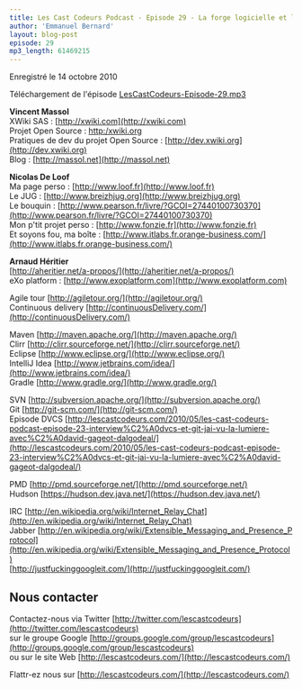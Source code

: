 ```yaml
---
title: Les Cast Codeurs Podcast - Episode 29 - La forge logicielle et l'industrialisation chez un éditeur - Guest star Vincent Massol mais aussi Nicolas De Loof et Arnaud Héritier
author: 'Emmanuel Bernard'
layout: blog-post
episode: 29
mp3_length: 61469215
---
```

Enregistré le 14 octobre 2010

Téléchargement de l'épisode [LesCastCodeurs-Episode-29.mp3](http://traffic.libsyn.com/lescastcodeurs/LesCastCodeurs-Episode-29.mp3)

**Vincent Massol**  
XWiki SAS : [http://xwiki.com](http://xwiki.com)  
Projet Open Source : [http:/xwiki.org](http://xwiki.org)  
Pratiques de dev du projet Open Source : [http://dev.xwiki.org](http://dev.xwiki.org)  
Blog : [http://massol.net](http://massol.net)

**Nicolas De Loof**  
Ma page perso : [http://www.loof.fr](http://www.loof.fr)  
Le JUG : [http://www.breizhjug.org](http://www.breizhjug.org)  
Le bouquin : [http://www.pearson.fr/livre/?GCOI=27440100730370](http://www.pearson.fr/livre/?GCOI=27440100730370)  
Mon p'tit projet perso : [http://www.fonzie.fr](http://www.fonzie.fr)  
Et soyons fou, ma boîte : [http://www.itlabs.fr.orange-business.com/](http://www.itlabs.fr.orange-business.com/)

**Arnaud Héritier**  
[http://aheritier.net/a-propos/](http://aheritier.net/a-propos/)  
eXo platform : [http://www.exoplatform.com](http://www.exoplatform.com)  

Agile tour [http://agiletour.org/](http://agiletour.org/)  
Continuous delivery [http://continuousDelivery.com/](http://continuousDelivery.com/)

Maven [http://maven.apache.org/](http://maven.apache.org/)  
Clirr [http://clirr.sourceforge.net/](http://clirr.sourceforge.net/)  
Eclipse [http://www.eclipse.org/](http://www.eclipse.org/)  
IntelliJ Idea [http://www.jetbrains.com/idea/](http://www.jetbrains.com/idea/)  
Gradle [http://www.gradle.org/](http://www.gradle.org/)

SVN [http://subversion.apache.org/](http://subversion.apache.org/)  
Git [http://git-scm.com/](http://git-scm.com/)  
Episode DVCS [http://lescastcodeurs.com/2010/05/les-cast-codeurs-podcast-episode-23-interview%C2%A0dvcs-et-git-jai-vu-la-lumiere-avec%C2%A0david-gageot-dalgodeal/](http://lescastcodeurs.com/2010/05/les-cast-codeurs-podcast-episode-23-interview%C2%A0dvcs-et-git-jai-vu-la-lumiere-avec%C2%A0david-gageot-dalgodeal/)

PMD [http://pmd.sourceforge.net/](http://pmd.sourceforge.net/)  
Hudson [https://hudson.dev.java.net/](https://hudson.dev.java.net/)

IRC [http://en.wikipedia.org/wiki/Internet_Relay_Chat](http://en.wikipedia.org/wiki/Internet_Relay_Chat)  
Jabber [http://en.wikipedia.org/wiki/Extensible_Messaging_and_Presence_Protocol](http://en.wikipedia.org/wiki/Extensible_Messaging_and_Presence_Protocol)  
[http://justfuckinggoogleit.com/](http://justfuckinggoogleit.com/)

## Nous contacter
Contactez-nous via Twitter [http://twitter.com/lescastcodeurs](http://twitter.com/lescastcodeurs)  
sur le groupe Google [http://groups.google.com/group/lescastcodeurs](http://groups.google.com/group/lescastcodeurs)  
ou sur le site Web [http://lescastcodeurs.com/](http://lescastcodeurs.com/)

Flattr-ez nous sur [http://lescastcodeurs.com/](http://lescastcodeurs.com/)
